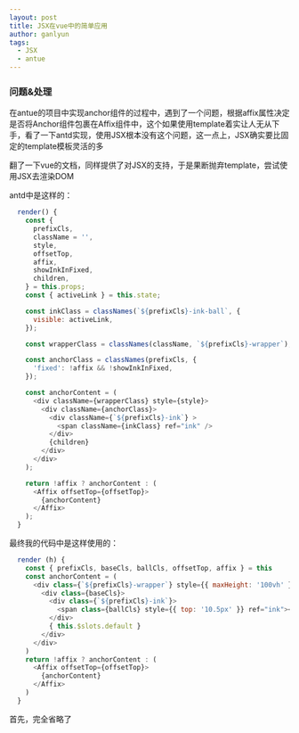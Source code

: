 ```yaml
---
layout: post
title: JSX在vue中的简单应用
author: ganlyun
tags:
  - JSX
  - antue
---
```

### 问题&处理

在antue的项目中实现anchor组件的过程中，遇到了一个问题，根据affix属性决定是否将Anchor组件包裹在Affix组件中，这个如果使用template着实让人无从下手，看了一下antd实现，使用JSX根本没有这个问题，这一点上，JSX确实要比固定的template模板灵活的多

翻了一下vue的文档，同样提供了对JSX的支持，于是果断抛弃template，尝试使用JSX去渲染DOM

antd中是这样的：

```javascript
  render() {
    const {
      prefixCls,
      className = '',
      style,
      offsetTop,
      affix,
      showInkInFixed,
      children,
    } = this.props;
    const { activeLink } = this.state;

    const inkClass = classNames(`${prefixCls}-ink-ball`, {
      visible: activeLink,
    });

    const wrapperClass = classNames(className, `${prefixCls}-wrapper`);

    const anchorClass = classNames(prefixCls, {
      'fixed': !affix && !showInkInFixed,
    });

    const anchorContent = (
      <div className={wrapperClass} style={style}>
        <div className={anchorClass}>
          <div className={`${prefixCls}-ink`} >
            <span className={inkClass} ref="ink" />
          </div>
          {children}
        </div>
      </div>
    );

    return !affix ? anchorContent : (
      <Affix offsetTop={offsetTop}>
        {anchorContent}
      </Affix>
    );
  }
```

最终我的代码中是这样使用的：

```JavaScript
  render (h) {
    const { prefixCls, baseCls, ballCls, offsetTop, affix } = this
    const anchorContent = (
      <div class={`${prefixCls}-wrapper`} style={{ maxHeight: '100vh' }}>
        <div class={baseCls}>
          <div class={`${prefixCls}-ink`}>
            <span class={ballCls} style={{ top: '10.5px' }} ref="ink"></span>
          </div>
          { this.$slots.default }
        </div>
      </div>
    )
    return !affix ? anchorContent : (
      <Affix offsetTop={offsetTop}>
        {anchorContent}
      </Affix>
    )
  }
```
首先，完全省略了<template/>，使用render方法，h是必传参数（babel-plugin-transform-vue-jsx@3.4.0后可以自动注入），具体可见官方文档说明，基本写法与react无异，就是在class和style上取消了v-bind:前缀，它们的属性值使用的{}包裹，像ref特性的用法依然保持原样

* 详细用法参见 [babel-plugin-transform-vue-jsx的GitHub主页](https://github.com/vuejs/babel-plugin-transform-vue-jsx)

这里面最需要注意的就是插槽的用法，直接写<slot/>是没有用的，必须使用{this.$slots.default}才可以

用是可以用了，但是问题来了：what is JSX?

### What is JSX?


```javascript
const element = <h1>Hello, world!</h1>;
```
直观一点上面就是JSX

* [印记中文react文档中的JSX介绍](https://react.docschina.org/docs/introducing-jsx.html)

#### 总结一下：
1. JSX是一种 JavaScript 的语法扩展
2. JSX中可以使用 JavaScript 的表达式
3. JSX本身也是 JavaScript 的表达式，在编译之后会被转化为普通的 JavaScript 对象，因此可以作为参数或者返回值
4. 你可以使用引号来定义以字符串为值的属性，也可以使用大括号来定义以 JavaScript 表达式为值的属性（即就是第二点中的“使用”了）
5. Babel 转译器会把 JSX 转换成一个名为 `React.createElement()` 的方法调用，所以，从本质上讲，JSX 只是为 `React.createElement(component, props, ...children)` 函数提供的语法糖（这一点在vue里面也是一样，下面的引用来自vue文档）

> `createElement` 到底会返回什么呢？其实不是一个_实际的_ DOM 元素。它更准确的名字可能是 `createNodeDescription`，因为它所包含的信息会告诉 Vue 页面上需要渲染什么样的节点，及其子节点。我们把这样的节点描述为“虚拟节点 (Virtual Node)”，也常简写它为“VNode”。“虚拟 DOM”是我们对由 Vue 组件树建立起来的整个 VNode 树的称呼。

到这里，基本就理解JSX了，更进一步的，就是如何实现一个JSX了，先挖个坑吧

